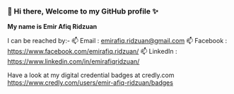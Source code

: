 <h3> 👋 Hi there, Welcome to my GitHub profile ✨</h3>

<b> My name is Emir Afiq Ridzuan </b>

I can be reached by:-
📫 Email    : emirafiq.ridzuan@gmail.com
📫 Facebook : https://www.facebook.com/emirafiq.ridzuan/
📫 LinkedIn : https://www.linkedin.com/in/emirafiqridzuan/

Have a look at my digital credential badges at credly.com
https://www.credly.com/users/emir-afiq-ridzuan/badges

<!---
emirafiq88/emirafiq88 is a ✨ special ✨ repository because its `README.md` (this file) appears on your GitHub profile.
You can click the Preview link to take a look at your changes.
--->
